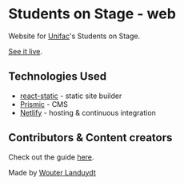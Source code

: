 # Students on Stage - web

Website for [Unifac](https://www.unifac.be/)'s Students on Stage.

[See it live](https://studentsonstage.unifac.be/).

## Technologies Used

- [react-static](https://github.com/nozzle/react-static) - static site builder
- [Prismic](https://prismic.io) - CMS
- [Netlify](https://www.netlify.com/) - hosting & continuous integration

## Contributors & Content creators

Check out the guide [here](MANUAL.md).

Made by [Wouter Landuydt](https://github.com/wouterlanduydt)
